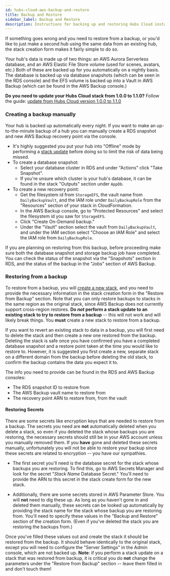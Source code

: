 ```yaml
---
id: hubs-cloud-aws-backup-and-restore
title: Backup and Restore
sidebar_label: Backup and Restore
description: Instructions for backing up and restoring Hubs Cloud instances on AWS.
---
```


If something goes wrong and you need to restore from a backup, or you'd like to just make a second hub using the same data from an existing hub, the stack creation form makes it fairly simple to do so.

Your hub's data is made up of two things: an AWS Aurora Serverless database, and an AWS Elastic File Store volume (used for scenes, avatars, etc.) Both of these are backed up for you automatically on a nightly basis. The database is backed up via database snapshots (which can be seen in the RDS console) and the EFS volume is backed up into a Vault in AWS Backup (which can be found in the AWS Backup console.)

**Do you need to update your Hubs Cloud stack from 1.0.0 to 1.1.0?** Follow the guide: [update from Hubs Cloud version 1.0.0 to 1.1.0](./hubs-cloud-aws-updating-the-stack.html#upgrade-to-a-new-stack-release)

### Creating a backup manually

Your hub is backed up automatically every night. If you want to make an up-to-the-minute backup of a hub you can manually create a RDS snapshot and new AWS Backup recovery point via the console.

- It's highly suggested you put your hub into "Offline" mode by performing a [stack update](./hubs-cloud-aws-updating-the-stack.md) before doing so to limit the risk of data being missed.
- To create a database snapshot:
  - Select your database cluster in RDS and under "Actions" click "Take Snapshot".
  - If you're unsure which cluster is your hub's database, it can be found in the stack "Outputs" section under `AppDb`.
- To create a new recovery point:
  - Get the filesystem id from `StorageEFS`, the vault name from `DailyBackupVault`, and the IAM role under `DailyBackupRole` from the "Resources" section of your stack in CloudFormation.
  - In the AWS Backup console, go to "Protected Resources" and select the filesystem id you saw for `StorageEFS`.
  - Click "Create On-Demand backup."
  - Under the "Vault" section select the vault from `DailyBackupVault`, and under the IAM section select "Choose an IAM Role" and select the IAM role from `DailyBackupRole`.

If you are planning on restoring from this backup, before proceeding make sure both the database snapshot and storage backup job have completed. You can check the status of the snapshot via the "Snapshots" section in RDS, and the status of the backup in the "Jobs" section of AWS Backup.

### Restoring from a backup

To restore from a backup, you will [create a new stack](https://hubs.mozilla.com/cloud), and you need to provide the necessary information in the stack creation form in the "Restore from Backup" section. Note that you can only restore backups to stacks in the same region as the original stack, since AWS Backup does not currently support cross-region restores. **Do _not_ perform a stack update to an existing stack to try to restore from a backup** -- this will not work and will likely break things. You **must** create a new stack to restore from a backup.

If you want to revert an existing stack to data in a backup, you will first need to delete the stack and then create a new one restored from the backup. Deleting the stack is safe once you have confirmed you have a completed database snapshot and a restore point taken at the time you would like to restore to. However, it is suggested you first create a new, separate stack on a different domain from the backup before deleting the old stack, to confirm the backup contains the data you expect it to.

The info you need to provide can be found in the RDS and AWS Backup consoles:

- The RDS snapshot ID to restore from
- The AWS Backup vault name to restore from
- The recovery point ARN to restore from, from the vault

#### Restoring Secrets

There are some secrets like encryption keys that are needed to restore from a backup. The secrets you need are **not** automatically deleted when you delete a stack, so even if you deleted the stack whose backups you are restoring, the necessary secrets should still be in your AWS account unless you manually removed them. If you **have** gone and deleted these secrets manually, unfortunately you will not be able to restore your backup since these secrets are related to encryption -- you have our sympathies.

- The first secret you'll need is the database secret for the stack whose backups you are restoring. To find this, go to AWS Secrets Manager and look for the secret "_Stack Name_ Database Secret." You'll need to provide the ARN to this secret in the stack create form for the new stack.

- Additionally, there are some secrets stored in AWS Parameter Store. You will **not** need to dig these up. As long as you haven't gone in and deleted them manually, these secrets can be looked up automatically by providing the stack name for the stack whose backup you are restoring from. You'll need to specify these values in the "Backup and Restore" section of the creation form. (Even if you've deleted the stack you are restoring the backups from.)

Once you've filled these values out and create the stack it should be restored from the backup. It should behave identically to the original stack, except you will need to configure the "Server Settings" in the Admin console, which are not backed up. **Note**: if you perform a stack update on a stack that was restored from backup, it is critical you do **not** change the parameters under the "Restore from Backup" section -- leave them filled in and don't touch them!
